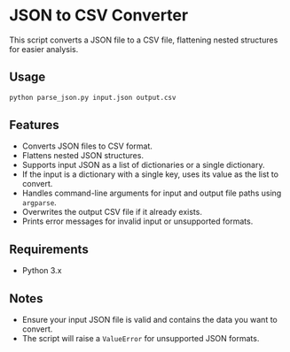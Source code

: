 # JSON to CSV Converter

This script converts a JSON file to a CSV file, flattening nested structures for easier analysis.

## Usage

```bash
python parse_json.py input.json output.csv
```

## Features

- Converts JSON files to CSV format.
- Flattens nested JSON structures.
- Supports input JSON as a list of dictionaries or a single dictionary.
- If the input is a dictionary with a single key, uses its value as the list to convert.
- Handles command-line arguments for input and output file paths using `argparse`.
- Overwrites the output CSV file if it already exists.
- Prints error messages for invalid input or unsupported formats.

## Requirements

- Python 3.x

## Notes

- Ensure your input JSON file is valid and contains the data you want to convert.
- The script will raise a `ValueError` for unsupported JSON formats.

